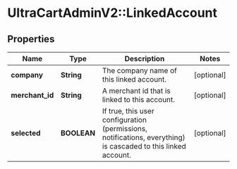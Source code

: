 # UltraCartAdminV2::LinkedAccount

## Properties
Name | Type | Description | Notes
------------ | ------------- | ------------- | -------------
**company** | **String** | The company name of this linked account. | [optional] 
**merchant_id** | **String** | A merchant id that is linked to this account. | [optional] 
**selected** | **BOOLEAN** | If true, this user configuration (permissions, notifications, everything) is cascaded to this linked account. | [optional] 


